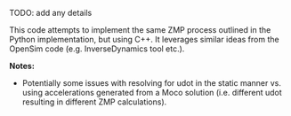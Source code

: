 TODO: add any details

This code attempts to implement the same ZMP process outlined in the Python implementation, but using C++. It leverages similar ideas from the OpenSim code (e.g. InverseDynamics tool etc.).

**Notes:**

- Potentially some issues with resolving for udot in the static manner vs. using accelerations generated from a Moco solution (i.e. different udot resulting in different ZMP calculations).